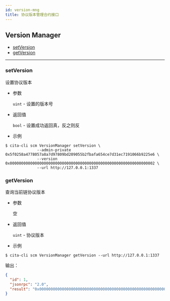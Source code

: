```yaml
---
id: version-mng
title: 协议版本管理合约接口
---
```


<h2 class="hover-list">Version Manager</h2>

* [setVersion](#setVersion)
* [getVersion](#getVersion)

***

### setVersion

设置协议版本

* 参数

    `uint` - 设置的版本号

* 返回值

    `bool` - 设置成功返回真，反之则反

* 示例

```shell
$ cita-cli scm VersionManager setVersion \
              --admin-private 0x5f0258a4778057a8a7d97809bd209055b2fbafa654ce7d31ec7191066b9225e6 \
              --version 0x0000000000000000000000000000000000000000000000000000000000000002 \
              --url http://127.0.0.1:1337
```

### getVersion

查询当前链协议版本

* 参数

    空

* 返回值

    `uint` - 协议版本

* 示例

```shell
$ cita-cli scm VersionManager getVersion --url http://127.0.0.1:1337
```

输出：

```json
{
  "id": 1,
  "jsonrpc": "2.0",
  "result": "0x0000000000000000000000000000000000000000000000000000000000000002"
}
```
